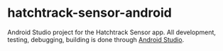 # hatchtrack-sensor-android

Android Studio project for the Hatchtrack Sensor app. All development, testing, debugging, building is done through [Android Studio](https://developer.android.com/studio).
